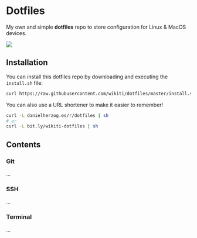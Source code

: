 # Dotfiles

My own and simple **dotfiles** repo to store configuration for Linux & MacOS devices.

![](https://i.kym-cdn.com/entries/icons/mobile/000/028/021/work.jpg)

## Installation

You can install this dotfiles repo by downloading and executing the `install.sh` file:

````sh
curl https://raw.githubusercontent.com/wikiti/dotfiles/master/install.sh | sh
````

You can also use a URL shortener to make it easier to remember!

````sh
curl -L danielherzog.es/r/dotfiles | sh
# or
curl -L bit.ly/wikiti-dotfiles | sh
````

## Contents

### Git

...

### SSH

...

### Terminal

...
